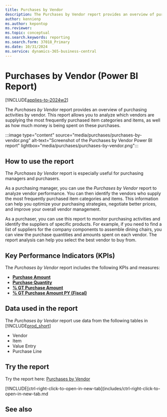 ```yaml
---
title: Purchases by Vendor
description: The Purchases by Vendor report provides an overview of purchasing activities by vendor.
author: kennienp
ms.author: kepontop
ms.reviewer:
ms.topic: conceptual
ms.search.keywords: reporting
ms.search.form: 37018_Primary
ms.date: 10/31/2024
ms.service: dynamics-365-business-central
---
```


# Purchases by Vendor (Power BI Report)

[!INCLUDE[applies-to-2024w2](includes/applies-to-2024w2.md)]

The *Purchases by Vendor* report provides an overview of purchasing activities by vendor. This report allows you to analyze which vendors are supplying the most frequently purchased item categories and items, as well as how much money is being spent on these purchases.

:::image type="content" source="media/purchases/purchases-by-vendor.png" alt-text="Screenshot of the Purchases by Vendor Power BI report" lightbox="media/purchases/purchases-by-vendor.png":::

## How to use the report

The *Purchases by Vendor* report is especially useful for purchasing managers and purchasers.

As a purchasing manager, you can use the *Purchases by Vendor* report to analyze vendor performance. You can then identify the vendors who supply the most frequently purchased item categories and items. This information can help you optimize your purchasing strategies, negotiate better prices, and improve your overall vendor management.

As a purchaser, you can use this report to monitor purchasing activities and identify the suppliers of specific products. For example, if you need to find a list of suppliers for the company components to assemble dining chairs, you can view the purchase quantities and amounts spent on each vendor. The report analysis can help you select the best vendor to buy from.

## Key Performance Indicators (KPIs)

The *Purchases by Vendor* report includes the following KPIs and measures: 

- [**Purchase Amount**](####)
- [**Purchase Quantity**](####)
- [**% GT Purchase Amount**](####)
- [**% GT Purchase Amount PY (Fiscal)**](####)

## Data used in the report

The *Purchases by Vendor* report use data from the following tables in [!INCLUDE[prod_short](includes/prod_short.md)]

- Vendor
- Item
- Value Entry
- Purchase Line

## Try the report

Try the report here: [Purchases by Vendor](https://businesscentral.dynamics.com?page=37018)

[!INCLUDE[ctrl-right-click-to-open-in-new-tab](includes/ctrl-right-click-to-open-in-new-tab.md

## See also
